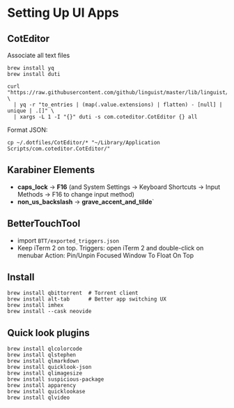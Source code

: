 # Setting Up UI Apps

## CotEditor

Associate all text files

```shell
brew install yq
brew install duti

curl "https://raw.githubusercontent.com/github/linguist/master/lib/linguist/languages.yml" \
  | yq -r "to_entries | (map(.value.extensions) | flatten) - [null] | unique | .[]" \
  | xargs -L 1 -I "{}" duti -s com.coteditor.CotEditor {} all
```

Format JSON:

```shell
cp ~/.dotfiles/CotEditor/* "~/Library/Application Scripts/com.coteditor.CotEditor/"
```


## Karabiner Elements

* **caps_lock** -> **F16** (and System Settings -> Keyboard Shortcuts -> Input Methods -> F16 to change input method)
* **non_us_backslash** -> **grave_accent_and_tilde**`


## BetterTouchTool

* import `BTT/exported_triggers.json`
* Keep iTerm 2 on top.
  Triggers: open iTerm 2 and double-click on menubar
  Action: Pin/Unpin Focused Window To Float On Top


## Install

```shell
brew install qbittorrent  # Torrent client
brew install alt-tab      # Better app switching UX
brew install imhex
brew install --cask neovide
```


## Quick look plugins

```shell
brew install qlcolorcode
brew install qlstephen
brew install qlmarkdown
brew install quicklook-json
brew install qlimagesize
brew install suspicious-package
brew install apparency
brew install quicklookase
brew install qlvideo
```
